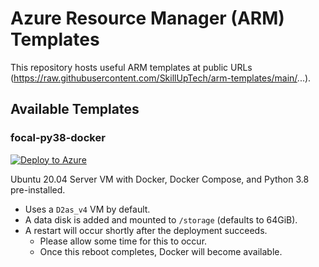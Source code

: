 # Azure Resource Manager (ARM) Templates

This repository hosts useful ARM templates at public URLs (https://raw.githubusercontent.com/SkillUpTech/arm-templates/main/...).

## Available Templates

### focal-py38-docker
[![Deploy to Azure](https://aka.ms/deploytoazurebutton)](https://portal.azure.com/#create/Microsoft.Template/uri/https%3A%2F%2Fraw.githubusercontent.com%2FSkillUpTech%2Farm-templates%2Fmain%2Ffocal-py38-docker%2Fazuredeploy.json)

Ubuntu 20.04 Server VM with Docker, Docker Compose, and Python 3.8 pre-installed. 
- Uses a `D2as_v4` VM by default.
- A data disk is added and mounted to `/storage` (defaults to 64GiB).
- A restart will occur shortly after the deployment succeeds.
    - Please allow some time for this to occur.
    - Once this reboot completes, Docker will become available.
